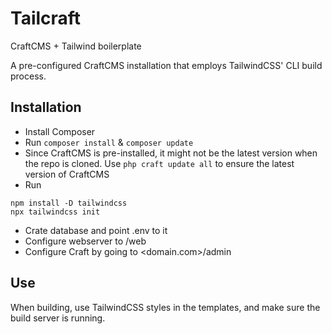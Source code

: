 # Tailcraft
CraftCMS + Tailwind boilerplate

A pre-configured CraftCMS installation that employs TailwindCSS' CLI build process.

## Installation
- Install Composer
- Run `composer install` & `composer update`
- Since CraftCMS is pre-installed, it might not be the latest version when the repo is cloned. Use ```php craft update all``` to ensure the latest version of CraftCMS
- Run
```
npm install -D tailwindcss
npx tailwindcss init
```

- Crate database and point .env to it
- Configure webserver to /web
- Configure Craft by going to <domain.com>/admin

## Use
When building, use TailwindCSS styles in the templates, and make sure the build server is running.
